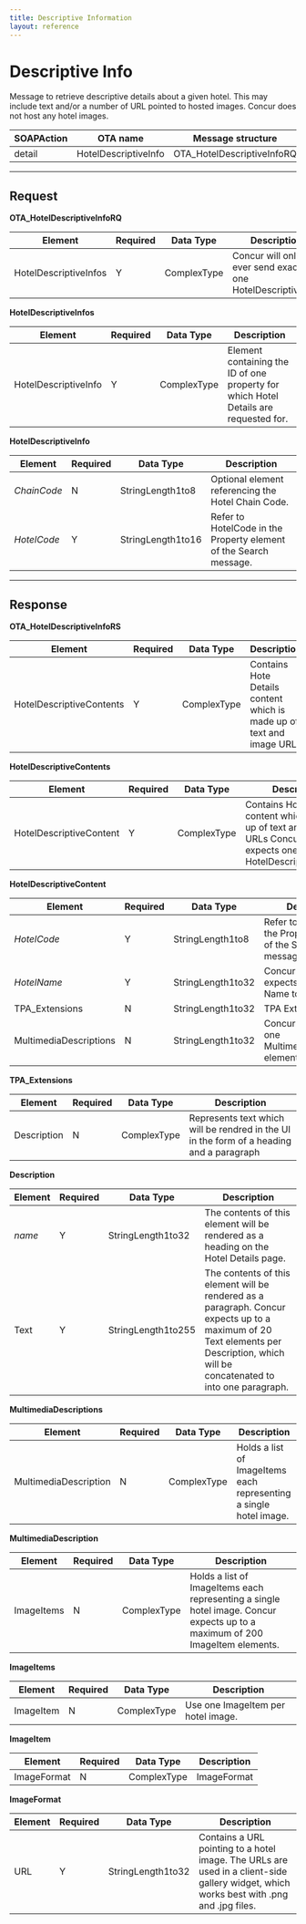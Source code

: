 ```yaml
---
title: Descriptive Information 
layout: reference
---
```



# Descriptive Info

Message to retrieve descriptive details about a given hotel. This may include text and/or a number of URL pointed to hosted images.  Concur does not host any hotel images. 

|  SOAPAction |	OTA name | Message structure | 
|----------|-----------|---------------------|
| detail | HotelDescriptiveInfo | OTA_HotelDescriptiveInfoRQ |

---

## Request

**OTA_HotelDescriptiveInfoRQ**

|  Element |	Required | Data Type 	|  Description |
|----------|-----------|---------------------------|-|
| HotelDescriptiveInfos | Y | ComplexType	| Concur will only ever send exactly one HotelDescriptiveInfo |


**HotelDescriptiveInfos**

|  Element |	Required | Data Type 	|  Description |
|----------|-----------|---------------------------|-|
| HotelDescriptiveInfo | Y | ComplexType	| Element containing the ID of one property for which Hotel Details are requested for. |


**HotelDescriptiveInfo**

|  Element |	Required | Data Type 	|  Description |
|----------|-----------|---------------------------|-|
| *ChainCode* | N | StringLength1to8	| Optional element referencing the Hotel Chain Code. |
| *HotelCode* | Y | StringLength1to16	| Refer to HotelCode in the Property element of the Search message. |

---


## Response


**OTA_HotelDescriptiveInfoRS**

|  Element |	Required | Data Type 	|  Description |
|----------|-----------|---------------------------|-|
| HotelDescriptiveContents | Y | ComplexType	| Contains Hote Details content which is made up of text and image URLs |

**HotelDescriptiveContents**

|  Element |	Required | Data Type 	|  Description |
|----------|-----------|---------------------------|-|
| HotelDescriptiveContent | Y | ComplexType	| Contains Hote Details content which is made up of text and image URLs Concur only expects one HotelDescriptiveContent |

**HotelDescriptiveContent**

|  Element |	Required | Data Type 	|  Description |
|----------|-----------|---------------------------|-|
| *HotelCode* | Y | StringLength1to8	| Refer to HotelCode in the Property element of the Search message. |
| *HotelName* | Y | StringLength1to32	| Concur always expects the Hotel Name to be provided. |
| TPA_Extensions | N | StringLength1to32	| TPA Extensions. |
| MultimediaDescriptions | N | StringLength1to32	| Concur only expects one MultimediaDescription element. |

**TPA_Extensions**

|  Element |	Required | Data Type 	|  Description |
|----------|-----------|---------------------------|-|
| Description | N | ComplexType	| Represents text which will be rendred in the UI in the form of a heading and a paragraph |


**Description**

|  Element |	Required | Data Type 	|  Description |
|----------|-----------|---------------------------|-|
| *name* | Y | StringLength1to32	| The contents of this element will be rendered as a heading on the Hotel Details page. |
| Text | Y | StringLength1to255	| The contents of this element will be rendered as a paragraph.  Concur expects up to a maximum of 20 Text elements per Description, which will be concatenated to into one paragraph. |


**MultimediaDescriptions**

|  Element |	Required | Data Type 	|  Description |
|----------|-----------|---------------------------|-|
| MultimediaDescription | N | ComplexType	| Holds a list of ImageItems each representing a single hotel image. |


**MultimediaDescription**

|  Element |	Required | Data Type 	|  Description |
|----------|-----------|---------------------------|-|
| ImageItems | N | ComplexType | Holds a list of ImageItems each representing a single hotel image.  Concur expects up to a maximum of 200 ImageItem elements. |


**ImageItems**

|  Element |	Required | Data Type 	|  Description |
|----------|-----------|---------------------------|-|
| ImageItem | N | ComplexType	| Use one ImageItem per hotel image. |


**ImageItem**

|  Element |	Required | Data Type 	|  Description |
|----------|-----------|---------------------------|-|
| ImageFormat | N | ComplexType	| ImageFormat |


**ImageFormat**

|  Element |	Required | Data Type 	|  Description |
|----------|-----------|---------------------------|-|
| URL | Y | StringLength1to32	| Contains a URL pointing to a hotel image. The URLs are used in a client-side gallery widget, which works best with .png and .jpg files. |

